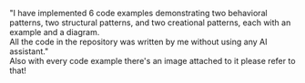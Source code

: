 "I have implemented 6 code examples demonstrating two behavioral patterns, two structural patterns, and two creational patterns, each with an example and a diagram.<br> All the code in the repository was written by me without using any AI assistant."
<br>Also with every code example there's an image attached to it please refer to that!
